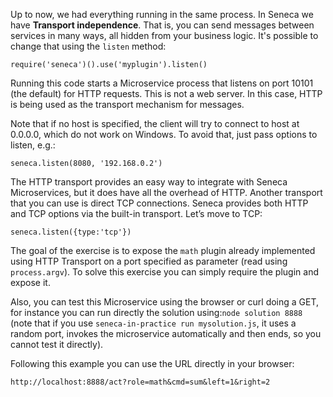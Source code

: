 Up to now, we had everything running in the same process. In Seneca we have
**Transport independence**. That is, you can send messages between services in
many ways, all hidden from your business logic. It's possible to change that
using the `listen` method:

```
require('seneca')().use('myplugin').listen()
```
Running this code starts a Microservice process that listens on port 10101
(the default) for HTTP requests. This is not a web server.
In this case, HTTP is being used as the transport mechanism for messages.

Note that if no host is specified, the client will try to connect to host at 0.0.0.0,
which do not work on Windows. To avoid that, just pass options to listen, e.g.:

```
seneca.listen(8080, '192.168.0.2')
```

The HTTP transport provides an easy way to integrate with Seneca Microservices,
but it does have all the overhead of HTTP.
Another transport that you can use is direct TCP connections. Seneca provides
both HTTP and TCP options via the built-in transport. Let’s move to TCP:

```
seneca.listen({type:'tcp'})
```

The goal of the exercise is to expose the `math` plugin already implemented using
HTTP Transport on a port specified as parameter (read using `process.argv`).
To solve this exercise you can simply require
the plugin and expose it.

Also, you can test this Microservice using the browser or curl doing a GET, for
instance you can run directly the solution using:`node solution 8888` (note that
if you use `seneca-in-practice run mysolution.js`, it uses a random port, invokes
the microservice automatically and then ends, so you cannot test it directly).

Following this example you can use the URL directly in your browser:

`http://localhost:8888/act?role=math&cmd=sum&left=1&right=2`
